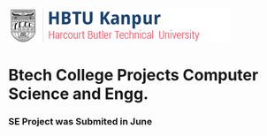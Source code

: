 <p>
<img src="https://raw.githubusercontent.com/mohitjaisal/CollegeProjectsCSE/master/hbtulogo.png">
</img>
</p>


#  Btech College Projects Computer Science and Engg.

### SE Project was Submited in June